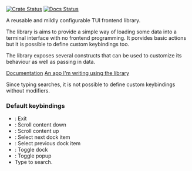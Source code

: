 [![Crate Status](https://img.shields.io/crates/v/tui_view.svg)](https://crates.io/crates/tui_view)
[![Docs Status](https://docs.rs/tui_view/badge.svg)](https://docs.rs/crate/tui_view/)

A reusable and mildly configurable TUI frontend library. 

The library is aims to provide a simple way of loading some data into a terminal interface with no frontend programming. It porvides basic actions but it is possible to define custom keybindings too.

The library exposes several constructs that can be used to customize its behaviour as well as passing in data.

[Documentation](https://docs.rs/tui_view/latest/tui_view/)
[An app I'm writing using the library](https://github.com/nonzac/something_like_aur)

Since typing searches, it is not possible to define custom keybindings without modifiers.

### Default keybindings
 - <C-e>: Exit
 - <C-d>: Scroll content down
 - <C-u>: Scroll content up
 - <C-j>: Select next dock item
 - <C-k>: Select previous dock item
 - <C-b>: Toggle dock
 - <C-p>: Toggle popup
 - Type to search.
